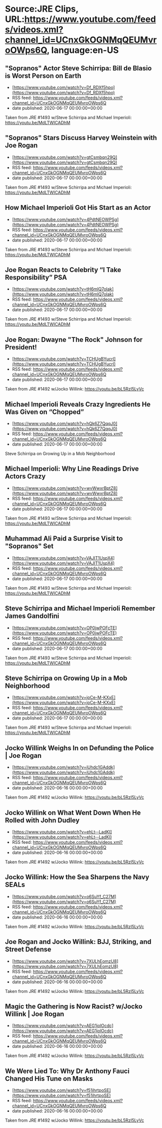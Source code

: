 # Source:JRE Clips, URL:https://www.youtube.com/feeds/videos.xml?channel_id=UCnxGkOGNMqQEUMvroOWps6Q, language:en-US

## "Sopranos" Actor Steve Schirripa: Bill de Blasio is Worst Person on Earth
 - [https://www.youtube.com/watch?v=Df_RDXf5hpo](https://www.youtube.com/watch?v=Df_RDXf5hpo)
 - RSS feed: https://www.youtube.com/feeds/videos.xml?channel_id=UCnxGkOGNMqQEUMvroOWps6Q
 - date published: 2020-06-17 00:00:00+00:00

Taken from JRE #1493 w/Steve Schirripa and Michael Imperioli: https://youtu.be/MdLTWICADhM

## "Sopranos" Stars Discuss Harvey Weinstein with Joe Rogan
 - [https://www.youtube.com/watch?v=gtCsmbqn29Q](https://www.youtube.com/watch?v=gtCsmbqn29Q)
 - RSS feed: https://www.youtube.com/feeds/videos.xml?channel_id=UCnxGkOGNMqQEUMvroOWps6Q
 - date published: 2020-06-17 00:00:00+00:00

Taken from JRE #1493 w/Steve Schirripa and Michael Imperioli: https://youtu.be/MdLTWICADhM

## How Michael Imperioli Got His Start as an Actor
 - [https://www.youtube.com/watch?v=4PdtNEOWPSg](https://www.youtube.com/watch?v=4PdtNEOWPSg)
 - RSS feed: https://www.youtube.com/feeds/videos.xml?channel_id=UCnxGkOGNMqQEUMvroOWps6Q
 - date published: 2020-06-17 00:00:00+00:00

Taken from JRE #1493 w/Steve Schirripa and Michael Imperioli: https://youtu.be/MdLTWICADhM

## Joe Rogan Reacts to Celebrity “I Take Responsibility” PSA
 - [https://www.youtube.com/watch?v=tH6mlQ7olak](https://www.youtube.com/watch?v=tH6mlQ7olak)
 - RSS feed: https://www.youtube.com/feeds/videos.xml?channel_id=UCnxGkOGNMqQEUMvroOWps6Q
 - date published: 2020-06-17 00:00:00+00:00

Taken from JRE #1493 w/Steve Schirripa and Michael Imperioli: https://youtu.be/MdLTWICADhM

## Joe Rogan: Dwayne "The Rock" Johnson for President!
 - [https://www.youtube.com/watch?v=TCHUgBYucrI](https://www.youtube.com/watch?v=TCHUgBYucrI)
 - RSS feed: https://www.youtube.com/feeds/videos.xml?channel_id=UCnxGkOGNMqQEUMvroOWps6Q
 - date published: 2020-06-17 00:00:00+00:00

Taken from JRE #1492 w/Jocko Willink: https://youtu.be/bL5RzI5LyVc

## Michael Imperioli Reveals Crazy Ingredients He Was Given on “Chopped”
 - [https://www.youtube.com/watch?v=hQk6Z7QqqJ0](https://www.youtube.com/watch?v=hQk6Z7QqqJ0)
 - RSS feed: https://www.youtube.com/feeds/videos.xml?channel_id=UCnxGkOGNMqQEUMvroOWps6Q
 - date published: 2020-06-17 00:00:00+00:00

Steve Schirripa on Growing Up in a Mob Neighborhood

## Michael Imperioli: Why Line Readings Drive Actors Crazy
 - [https://www.youtube.com/watch?v=wvWwxrBptZ8](https://www.youtube.com/watch?v=wvWwxrBptZ8)
 - RSS feed: https://www.youtube.com/feeds/videos.xml?channel_id=UCnxGkOGNMqQEUMvroOWps6Q
 - date published: 2020-06-17 00:00:00+00:00

Taken from JRE #1493 w/Steve Schirripa and Michael Imperioli: https://youtu.be/MdLTWICADhM

## Muhammad Ali Paid a Surprise Visit to "Sopranos" Set
 - [https://www.youtube.com/watch?v=VAJIT1UspX4](https://www.youtube.com/watch?v=VAJIT1UspX4)
 - RSS feed: https://www.youtube.com/feeds/videos.xml?channel_id=UCnxGkOGNMqQEUMvroOWps6Q
 - date published: 2020-06-17 00:00:00+00:00

Taken from JRE #1493 w/Steve Schirripa and Michael Imperioli: https://youtu.be/MdLTWICADhM

## Steve Schirripa and Michael Imperioli Remember James Gandolfini
 - [https://www.youtube.com/watch?v=OP0jwPOFcTE](https://www.youtube.com/watch?v=OP0jwPOFcTE)
 - RSS feed: https://www.youtube.com/feeds/videos.xml?channel_id=UCnxGkOGNMqQEUMvroOWps6Q
 - date published: 2020-06-17 00:00:00+00:00

Taken from JRE #1493 w/Steve Schirripa and Michael Imperioli: https://youtu.be/MdLTWICADhM

## Steve Schirripa on Growing Up in a Mob Neighborhood
 - [https://www.youtube.com/watch?v=joCe-M-KXxE](https://www.youtube.com/watch?v=joCe-M-KXxE)
 - RSS feed: https://www.youtube.com/feeds/videos.xml?channel_id=UCnxGkOGNMqQEUMvroOWps6Q
 - date published: 2020-06-17 00:00:00+00:00

Taken from JRE #1493 w/Steve Schirripa and Michael Imperioli: https://youtu.be/MdLTWICADhM

## Jocko Willink Weighs In on Defunding the Police | Joe Rogan
 - [https://www.youtube.com/watch?v=iUhdc1GAddk](https://www.youtube.com/watch?v=iUhdc1GAddk)
 - RSS feed: https://www.youtube.com/feeds/videos.xml?channel_id=UCnxGkOGNMqQEUMvroOWps6Q
 - date published: 2020-06-16 00:00:00+00:00

Taken from JRE #1492 w/Jocko Willink:
https://youtu.be/bL5RzI5LyVc

## Jocko Willink on What Went Down When He Rolled with John Dudley
 - [https://www.youtube.com/watch?v=ehLt--LadKI](https://www.youtube.com/watch?v=ehLt--LadKI)
 - RSS feed: https://www.youtube.com/feeds/videos.xml?channel_id=UCnxGkOGNMqQEUMvroOWps6Q
 - date published: 2020-06-16 00:00:00+00:00

Taken from JRE #1492 w/Jocko Willink: https://youtu.be/bL5RzI5LyVc

## Jocko Willink: How the Sea Sharpens the Navy SEALs
 - [https://www.youtube.com/watch?v=o6SuYf_C27M](https://www.youtube.com/watch?v=o6SuYf_C27M)
 - RSS feed: https://www.youtube.com/feeds/videos.xml?channel_id=UCnxGkOGNMqQEUMvroOWps6Q
 - date published: 2020-06-16 00:00:00+00:00

Taken from JRE #1492 w/Jocko Willink: https://youtu.be/bL5RzI5LyVc

## Joe Rogan and Jocko Willink: BJJ, Striking, and Street Defense
 - [https://www.youtube.com/watch?v=7XULhEomzU8](https://www.youtube.com/watch?v=7XULhEomzU8)
 - RSS feed: https://www.youtube.com/feeds/videos.xml?channel_id=UCnxGkOGNMqQEUMvroOWps6Q
 - date published: 2020-06-16 00:00:00+00:00

Taken from JRE #1492 w/Jocko Willink: https://youtu.be/bL5RzI5LyVc

## Magic the Gathering is Now Racist? w/Jocko Willink | Joe Rogan
 - [https://www.youtube.com/watch?v=AEG1jolOcdc](https://www.youtube.com/watch?v=AEG1jolOcdc)
 - RSS feed: https://www.youtube.com/feeds/videos.xml?channel_id=UCnxGkOGNMqQEUMvroOWps6Q
 - date published: 2020-06-16 00:00:00+00:00

Taken from JRE #1492 w/Jocko Willink:
https://youtu.be/bL5RzI5LyVc

## We Were Lied To: Why Dr  Anthony Fauci Changed His Tune on Masks
 - [https://www.youtube.com/watch?v=f51ihrtpoSE](https://www.youtube.com/watch?v=f51ihrtpoSE)
 - RSS feed: https://www.youtube.com/feeds/videos.xml?channel_id=UCnxGkOGNMqQEUMvroOWps6Q
 - date published: 2020-06-16 00:00:00+00:00

Taken from JRE #1492 w/Jocko Willink: https://youtu.be/bL5RzI5LyVc

